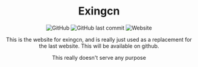 <div align=center>

# Exingcn
 
<div align=center>

<img alt="GitHub" src="https://img.shields.io/github/license/No767/Exingcn-Website"> <img alt="GitHub last commit" src="https://img.shields.io/github/last-commit/No767/Exingcn-Website"> <img alt="Website" src="https://img.shields.io/website?down_color=red&down_message=offline&up_message=online&url=http%3A%2F%2Fexingcn.com">


<div align=center>
This is the website for exingcn, and is really just used as a replacement for the last website. This will be available on github.

This really doesn't serve any purpose
